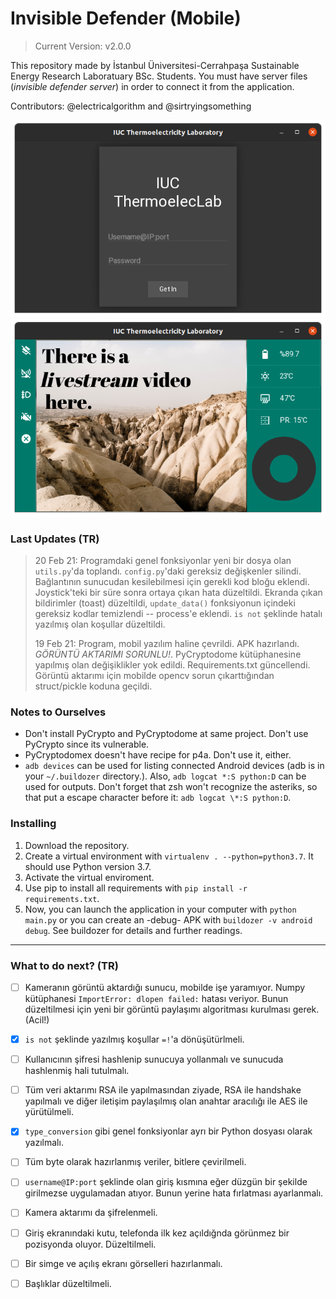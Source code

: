 # Invisible Defender (Mobile)

> Current Version: v2.0.0

This repository made by İstanbul Üniversitesi-Cerrahpaşa Sustainable Energy Research Laboratuary BSc. Students. You must have server files (_invisible defender server_) in order to connect it from the application.

Contributors: @electricalgorithm and @sirtryingsomething

![Login Panel](https://github.com/electricalgorithm/invisible-defender/blob/main/assets-GIT/loginPanel.png?raw=true)
![Control Panel](https://github.com/electricalgorithm/invisible-defender/blob/main/assets-GIT/controlPanel.png?raw=true)

### Last Updates (TR)
> 20 Feb 21: Programdaki genel fonksiyonlar yeni bir dosya olan `utils.py`'da toplandı. `config.py`'daki gereksiz değişkenler silindi. Bağlantının sunucudan kesilebilmesi için gerekli kod bloğu eklendi. Joystick'teki bir süre sonra ortaya çıkan hata düzeltildi. Ekranda çıkan bildirimler (toast) düzeltildi, `update_data()` fonksiyonun içindeki gereksiz kodlar temizlendi -- process'e eklendi. `is not` şeklinde hatalı yazılmış olan koşullar düzeltildi.
>
> 19 Feb 21: Program, mobil yazılım haline çevrildi. APK hazırlandı. *GÖRÜNTÜ AKTARIMI SORUNLU!*. PyCryptodome kütüphanesine yapılmış olan değişiklikler yok edildi. Requirements.txt güncellendi. Görüntü aktarımı için mobilde opencv sorun çıkarttığından struct/pickle koduna geçildi.

### Notes to Ourselves
* Don't install PyCrypto and PyCryptodome at same project. Don't use PyCrypto since its vulnerable.
* PyCryptodomex doesn't have recipe for p4a. Don't use it, either.
* `adb devices` can be used for listing connected Android devices (adb is in your `~/.buildozer` directory.). Also, `adb logcat *:S python:D` can be used for outputs. Don't forget that zsh won't recognize the asteriks, so that put a escape character before it: `adb logcat \*:S python:D`.

### Installing
1. Download the repository.
2. Create a virtual environment with `virtualenv . --python=python3.7`. It should use Python version 3.7.
3. Activate the virtual enviroment.
4. Use pip to install all requirements with `pip install -r requirements.txt`.
5. Now, you can launch the application in your computer with `python main.py` or you can create an -debug- APK with `buildozer -v android debug`. See buildozer for details and further readings.

---

### What to do next? (TR)

- [ ]  Kameranın görüntü aktardığı sunucu, mobilde işe yaramıyor. Numpy kütüphanesi `ImportError: dlopen failed:` hatası veriyor. Bunun düzeltilmesi için yeni bir görüntü paylaşımı algoritması kurulması gerek. (Acil!)
- [x] `is not` şeklinde yazılmış koşullar `=!`'a dönüşütürlmeli.
- [ ] Kullanıcının şifresi hashlenip sunucuya yollanmalı ve sunucuda hashlenmiş hali tutulmalı.
- [ ] Tüm veri aktarımı RSA ile yapılmasından ziyade, RSA ile handshake yapılmalı ve diğer iletişim paylaşılmış olan anahtar aracılığı ile AES ile yürütülmeli.
- [x] `type_conversion` gibi genel fonksiyonlar ayrı bir Python dosyası olarak yazılmalı.
- [ ] Tüm byte olarak hazırlanmış veriler, bitlere çevirilmeli.
- [ ] `username@IP:port` şeklinde olan giriş kısmına eğer düzgün bir şekilde girilmezse uygulamadan atıyor. Bunun yerine hata fırlatması ayarlanmalı.
- [ ] Kamera aktarımı da şifrelenmeli.
- [ ] Giriş ekranındaki kutu, telefonda ilk kez açıldığnda görünmez bir pozisyonda oluyor. Düzeltilmeli.
- [ ] Bir simge ve açılış ekranı görselleri hazırlanmalı.
- [ ] Başlıklar düzeltilmeli.

